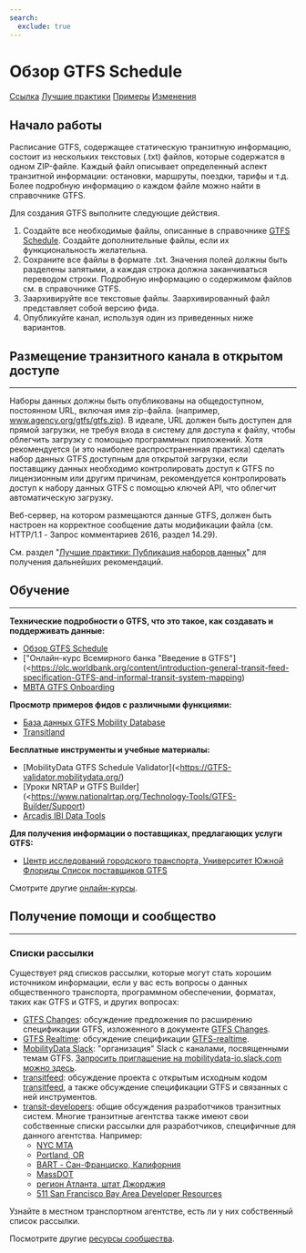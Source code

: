 ```yaml
---
search:
  exclude: true
---
```


# Обзор GTFS Schedule

<div class="landing-page">
   <a class="button" href="reference">Ссылка</a>
   <a class="button" href="best-practices">Лучшие практики</a>
   <a class="button" href="examples">Примеры</a>
   <a class="button" href="changes">Изменения</a>
</div>

## Начало работы

Расписание GTFS, содержащее статическую транзитную информацию, состоит из нескольких текстовых (.txt) файлов, которые содержатся в одном ZIP-файле. Каждый файл описывает определенный аспект транзитной информации: остановки, маршруты, поездки, тарифы и т.д. Более подробную информацию о каждом файле можно найти в справочнике GTFS.

Для создания GTFS выполните следующие действия.

1. Создайте все необходимые файлы, описанные в справочнике [GTFS Schedule](reference). Создайте дополнительные файлы, если их функциональность желательна.
1. Сохраните все файлы в формате .txt. Значения полей должны быть разделены запятыми, а каждая строка должна заканчиваться переводом строки. Подробную информацию о содержимом файлов см. в справочнике GTFS.
1. Заархивируйте все текстовые файлы. Заархивированный файл представляет собой версию фида.
1. Опубликуйте канал, используя один из приведенных ниже вариантов.

## Размещение транзитного канала в открытом доступе

<hr/>

Наборы данных должны быть опубликованы на общедоступном, постоянном URL, включая имя zip-файла. (например, www.agency.org/gtfs/gtfs.zip). В идеале, URL должен быть доступен для прямой загрузки, не требуя входа в систему для доступа к файлу, чтобы облегчить загрузку с помощью программных приложений. Хотя рекомендуется (и это наиболее распространенная практика) сделать набор данных GTFS доступным для открытой загрузки, если поставщику данных необходимо контролировать доступ к GTFS по лицензионным или другим причинам, рекомендуется контролировать доступ к набору данных GTFS с помощью ключей API, что облегчит автоматическую загрузку.

Веб-сервер, на котором размещаются данные GTFS, должен быть настроен на корректное сообщение даты модификации файла (см. HTTP/1.1 - Запрос комментариев 2616, раздел 14.29).

См. раздел "[Лучшие практики: Публикация наборов данных](best-practices/#dataset-publishing-general-practices)" для получения дальнейших рекомендаций.

## Обучение

<hr/>

**Технические подробности о GTFS, что это такое, как создавать и поддерживать данные:**

- [Обзор GTFS Schedule](schedule/)
- ["Онлайн-курс Всемирного банка "Введение в GTFS"](<https://olc.worldbank.org/content/introduction-general-transit-feed-specification-GTFS-and-informal-transit-system-mapping)
- [MBTA GTFS Onboarding](https://mybinder.org/v2/gh/mbta/gtfs_onboarding/main?urlpath=lab/tree/GTFS_Onboarding.ipynb)

**Просмотр примеров фидов с различными функциями:**

- [База данных GTFS Mobility Database](https://database.mobilitydata.org/)
- [Transitland](https://www.transit.land/)

**Бесплатные инструменты и учебные материалы:**

- [MobilityData GTFS Schedule Validator](<https://GTFS-validator.mobilitydata.org/)
- [Уроки NRTAP и GTFS Builder](<https://www.nationalrtap.org/Technology-Tools/GTFS-Builder/Support)
- [Arcadis IBI Data Tools](https://www.ibigroup.com/ibi-products/transit-data-tools/)

**Для получения информации о поставщиках, предлагающих услуги GTFS:**

- [Центр исследований городского транспорта, Университет Южной Флориды Список поставщиков GTFS](https://docs.google.com/spreadsheets/u/1/d/1Gc9mu4BIYC8ORpv2IbbVnT3q8VQ3xkeY7Hz068vT_GQ/pubhtml)

Смотрите другие [онлайн-курсы](../resources/other/#on-line-courses).

## Получение помощи и сообщество

<hr/>

### Списки рассылки

Существует ряд списков рассылки, которые могут стать хорошим источником информации, если у вас есть вопросы о данных общественного транспорта, программном обеспечении, форматах, таких как GTFS и GTFS, и других вопросах:

* [GTFS Changes](https://groups.google.com/group/gtfs-changes): обсуждение предложения по расширению спецификации GTFS, изложенного в документе [GTFS Changes](https://github.com/google/transit/blob/master/gtfs/CHANGES.md).
* [GTFS Realtime](https://groups.google.com/group/gtfs-realtime): обсуждение спецификации [GTFS-realtime](https://github.com/google/transit/tree/master/gtfs-realtime).
* [MobilityData Slack](https://mobilitydata-io.slack.com/): "организация" Slack с каналами, посвященными темам GTFS. [Запросить приглашение на mobilitydata-io.slack.com можно здесь](https://share.mobilitydata.org/slack).
* [transitfeed](https://groups.google.com/group/transitfeed): обсуждение проекта с открытым исходным кодом [transitfeed](https://groups.google.com/group/transitfeed), а также обсуждение спецификации GTFS и связанных с ней инструментов.
* [transit-developers](https://groups.google.com/group/transit-developers): общие обсуждения разработчиков транзитных систем. Многие транзитные агентства также имеют свои собственные списки рассылки для разработчиков, специфичные для данного агентства. Например:
    * [NYC MTA](https://groups.google.com/group/mtadeveloperresources)
    * [Portland, OR](https://groups.google.com/group/transit-developers-pdx)
    * [BART - Сан-Франциско, Калифорния](https://groups.google.com/group/bart-developers)
    * [MassDOT](https://groups.google.com/group/massdotdevelopers)
    * [регион Атланта, штат Джорджия](https://groups.google.com/forum/#!forum/atl-transit-developers)
    * [511 San Francisco Bay Area Developer Resources](https://groups.google.com/forum/#!forum/511sfbaydeveloperresources)

Узнайте в местном транспортном агентстве, есть ли у них собственный список рассылки.

Посмотрите другие [ресурсы сообщества](../resources/community).

